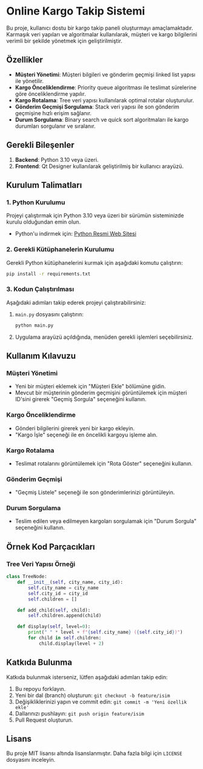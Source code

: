 # Online Kargo Takip Sistemi

Bu proje, kullanıcı dostu bir kargo takip paneli oluşturmayı amaçlamaktadır. Karmaşık veri yapıları ve algoritmalar kullanılarak, müşteri ve kargo bilgilerini verimli bir şekilde yönetmek için geliştirilmiştir.

## Özellikler

- **Müşteri Yönetimi**: Müşteri bilgileri ve gönderim geçmişi linked list yapısı ile yönetilir.
- **Kargo Önceliklendirme**: Priority queue algoritması ile teslimat sürelerine göre önceliklendirme yapılır.
- **Kargo Rotalama**: Tree veri yapısı kullanılarak optimal rotalar oluşturulur.
- **Gönderim Geçmişi Sorgulama**: Stack veri yapısı ile son gönderim geçmişine hızlı erişim sağlanır.
- **Durum Sorgulama**: Binary search ve quick sort algoritmaları ile kargo durumları sorgulanır ve sıralanır.

## Gerekli Bileşenler

1. **Backend**: Python 3.10 veya üzeri.
2. **Frontend**: Qt Designer kullanılarak geliştirilmiş bir kullanıcı arayüzü.

## Kurulum Talimatları

### 1. Python Kurulumu

Projeyi çalıştırmak için Python 3.10 veya üzeri bir sürümün sisteminizde kurulu olduğundan emin olun.

- Python'u indirmek için: [Python Resmi Web Sitesi](https://www.python.org)

### 2. Gerekli Kütüphanelerin Kurulumu

Gerekli Python kütüphanelerini kurmak için aşağıdaki komutu çalıştırın:

```bash
pip install -r requirements.txt
```

### 3. Kodun Çalıştırılması

Aşağıdaki adımları takip ederek projeyi çalıştırabilirsiniz:

1. `main.py` dosyasını çalıştırın:
   ```bash
   python main.py
   ```
2. Uygulama arayüzü açıldığında, menüden gerekli işlemleri seçebilirsiniz.

## Kullanım Kılavuzu

### Müşteri Yönetimi

- Yeni bir müşteri eklemek için "Müşteri Ekle" bölümüne gidin.
- Mevcut bir müşterinin gönderim geçmişini görüntülemek için müşteri ID'sini girerek "Geçmiş Sorgula" seçeneğini kullanın.

### Kargo Önceliklendirme

- Gönderi bilgilerini girerek yeni bir kargo ekleyin.
- "Kargo İşle" seçeneği ile en öncelikli kargoyu işleme alın.

### Kargo Rotalama

- Teslimat rotalarını görüntülemek için "Rota Göster" seçeneğini kullanın.

### Gönderim Geçmişi

- "Geçmiş Listele" seçeneği ile son gönderimlerinizi görüntüleyin.

### Durum Sorgulama

- Teslim edilen veya edilmeyen kargoları sorgulamak için "Durum Sorgula" seçeneğini kullanın.

## Örnek Kod Parçacıkları

### Tree Veri Yapısı Örneği
```python
class TreeNode:
    def __init__(self, city_name, city_id):
        self.city_name = city_name
        self.city_id = city_id
        self.children = []

    def add_child(self, child):
        self.children.append(child)

    def display(self, level=0):
        print(" " * level + f"{self.city_name} ({self.city_id})")
        for child in self.children:
            child.display(level + 2)
```

## Katkıda Bulunma

Katkıda bulunmak isterseniz, lütfen aşağıdaki adımları takip edin:

1. Bu repoyu forklayın.
2. Yeni bir dal (branch) oluşturun: `git checkout -b feature/isim`
3. Değişikliklerinizi yapın ve commit edin: `git commit -m 'Yeni özellik ekle'`
4. Dallarınızı pushlayın: `git push origin feature/isim`
5. Pull Request oluşturun.

## Lisans

Bu proje MIT lisansı altında lisanslanmıştır. Daha fazla bilgi için `LICENSE` dosyasını inceleyin.


